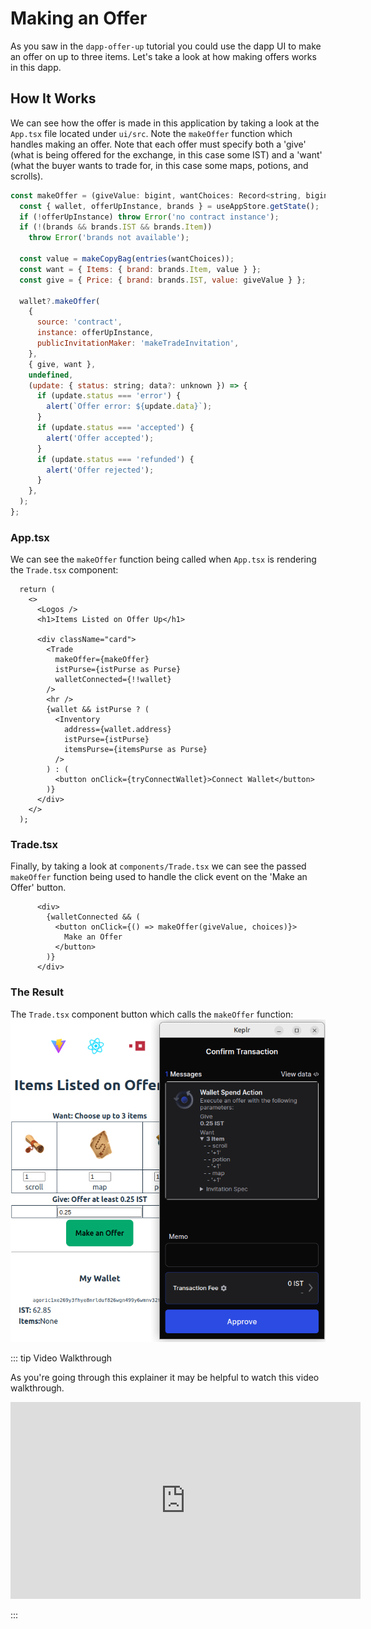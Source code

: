# Making an Offer
As you saw in the `dapp-offer-up` tutorial you could use the dapp UI to make an offer on up to three items. Let's take a look at how making offers works in this dapp.

## How It Works
We can see how the offer is made in this application by taking a look at the `App.tsx` file located under `ui/src`. Note the `makeOffer` function which handles making an offer.
Note that each offer must specify both a 'give' (what is being offered for the exchange, in this case some IST) and a 'want' (what the buyer wants to trade for, in this case some maps, potions, and scrolls).
```js
const makeOffer = (giveValue: bigint, wantChoices: Record<string, bigint>) => {
  const { wallet, offerUpInstance, brands } = useAppStore.getState();
  if (!offerUpInstance) throw Error('no contract instance');
  if (!(brands && brands.IST && brands.Item))
    throw Error('brands not available');

  const value = makeCopyBag(entries(wantChoices));
  const want = { Items: { brand: brands.Item, value } };
  const give = { Price: { brand: brands.IST, value: giveValue } };

  wallet?.makeOffer(
    {
      source: 'contract',
      instance: offerUpInstance,
      publicInvitationMaker: 'makeTradeInvitation',
    },
    { give, want },
    undefined,
    (update: { status: string; data?: unknown }) => {
      if (update.status === 'error') {
        alert(`Offer error: ${update.data}`);
      }
      if (update.status === 'accepted') {
        alert('Offer accepted');
      }
      if (update.status === 'refunded') {
        alert('Offer rejected');
      }
    },
  );
};
```

### App.tsx
We can see the `makeOffer` function being called when `App.tsx` is rendering the `Trade.tsx` component:
```tsx
  return (
    <>
      <Logos />
      <h1>Items Listed on Offer Up</h1>

      <div className="card">
        <Trade
          makeOffer={makeOffer}
          istPurse={istPurse as Purse}
          walletConnected={!!wallet}
        />
        <hr />
        {wallet && istPurse ? (
          <Inventory
            address={wallet.address}
            istPurse={istPurse}
            itemsPurse={itemsPurse as Purse}
          />
        ) : (
          <button onClick={tryConnectWallet}>Connect Wallet</button>
        )}
      </div>
    </>
  );
```

### Trade.tsx
Finally, by taking a look at `components/Trade.tsx` we can see the passed `makeOffer` function being used to handle the click event on the 'Make an Offer' button.
```tsx
      <div>
        {walletConnected && (
          <button onClick={() => makeOffer(giveValue, choices)}>
            Make an Offer
          </button>
        )}
      </div>
```

### The Result
The `Trade.tsx` component button which calls the `makeOffer` function:
![The Trade.tsx component button which calls the makeOffer function](./assets/keplr-legible-offer.png)

::: tip Video Walkthrough

As you're going through this explainer it may be helpful to watch this video walkthrough.

<iframe width="560" height="315" src="https://www.youtube.com/embed/Wy13GLmujhA" title="YouTube video player" frameborder="0" allow="accelerometer; autoplay; clipboard-write; encrypted-media; gyroscope; picture-in-picture" allowfullscreen></iframe>

:::
